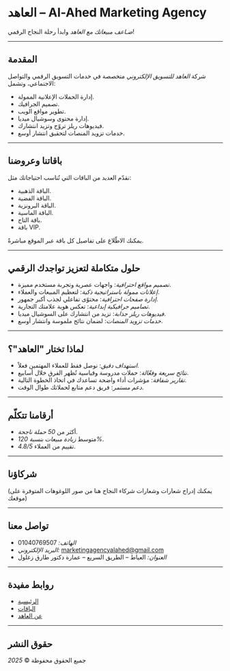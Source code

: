 # العاهد – Al-Ahed Marketing Agency

*ضـاعف مبيعاتك مع العاهد* وابدأ رحلة النجاح الرقمي!

---

##  المقدمة

شركة *العاهد للتسويق الإلكتروني* متخصصة في خدمات التسويق الرقمي والتواصل الاجتماعي، وتشمل:

- إدارة الحملات الإعلانية الممولة.
- تصميم الجرافيك.
- تطوير مواقع الويب.
- إدارة محتوى وسوشيال ميديا.
- فيديوهات ريلز تروّج وتزيد انتشارك.
- خدمات تزويد المنصات لتحقيق انتشار أوسع.

---

##  باقاتنا وعروضنا

نقدّم العديد من الباقات التي تُناسب احتياجاتك مثل:

- الباقة الذهبية.  
- الباقة الفضية.  
- الباقة البرونزية.  
- الباقة الماسية.  
- باقة التاج.  
- باقة VIP.  

يمكنك الاطّلاع على تفاصيل كل باقة عبر الموقع مباشرةً.

---

##  حلول متكاملة لتعزيز تواجدك الرقمي

- *تصميم مواقع احترافية*: واجهات عصرية وتجربة مستخدم مميزة.  
- *إعلانات ممولة باستراتيجية ذكية*: لتعظيم المبيعات والعملاء.  
- *إدارة صفحات احترافية*: محتوًى تفاعلي لجذب أكبر جمهور.  
- *تصاميم جرافيكية إبداعية*: تعكس هوية علامتك التجارية.  
- *فيديوهات ريلز جذابة*: تزيد من انتشارك على السوشيال ميديا.  
- *خدمات تزويد المنصات*: لضمان نتائج ملموسة وانتشار أوسع.

---

##  لماذا تختار "العاهد"؟

- *استهداف دقيق*: نوصل فقط للعملاء المهتمين فعلاً.
- *نتائج سريعة وفعّالة*: حملات مدروسة وقياسية تُظهر الفرق خلال أسابيع.
- *تقارير شفافة*: مؤشرات أداء واضحة تساعدك في اتخاذ الخطوة التالية.
- *دعم مستمر*: فريق دعم متابع لحملاتك طوال الوقت.

---

##  أرقامنا تتكلّم

- أكثر من *50 حملة ناجحة*.
- متوسط *زيادة مبيعات بنسبة 120%*.
- تقييم من العملاء *4.8/5*.

---

##  شركاؤنا

(يمكنك إدراج شعارات وشعارات شركاء النجاح هنا من صور اللوغوهات المتوفرة على موقعك)

---

##  تواصل معنا

- *الهاتف:* 01040769507  
- *البريد الإلكتروني:* marketingagencyalahed@gmail.com  
- *العنوان:* العياط – الطريق السريع – عمارة دكتور طارق زغلول  

---

##  روابط مفيدة

- [الرئيسية](#)  
- [الباقات](#)  
- [عن العاهد](#)  

---

##  حقوق النشر

جميع الحقوق محفوظة © *2025*
